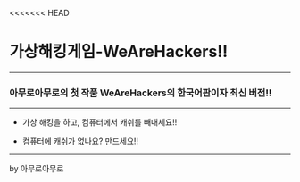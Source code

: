 <<<<<<< HEAD
# 가상해킹게임-WeAreHackers!!
---
### 아무로아무로의 첫 작품 WeAreHackers의 한국어판이자 최신 버전!!
---
+ 가상 해킹을 하고, 컴퓨터에서 캐쉬를 빼내세요!!

* 컴퓨터에 캐쉬가 없나요? 만드세요!!

---

by 아무로아무로
